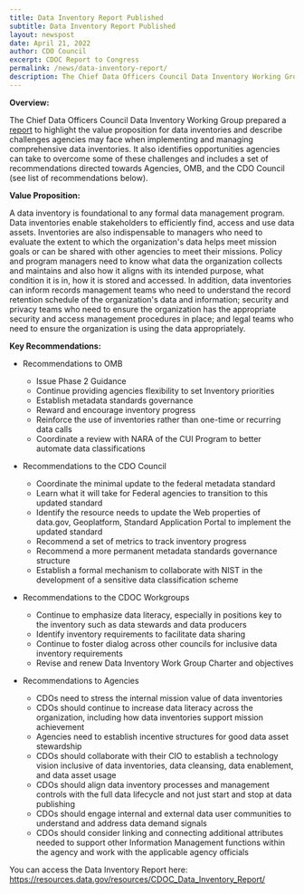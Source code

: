 ```yaml
---
title: Data Inventory Report Published
subtitle: Data Inventory Report Published
layout: newspost
date: April 21, 2022
author: CDO Council
excerpt: CDOC Report to Congress
permalink: /news/data-inventory-report/
description: The Chief Data Officers Council Data Inventory Working Group prepared a report to highlight the value proposition for data inventories and describe challenges agencies may face when implementing and managing comprehensive data inventories...
---
```

**Overview:**

The Chief Data Officers Council Data Inventory Working Group prepared a [report](https://resources.data.gov/resources/CDOC_Data_Inventory_Report/) to highlight the value proposition for data inventories and describe challenges agencies may face when implementing and managing comprehensive data inventories. It also identifies opportunities agencies can take to overcome some of these challenges and includes a set of recommendations directed towards Agencies, OMB, and the CDO Council (see list of recommendations below).

**Value Proposition:**

A data inventory is foundational to any formal data management program. Data inventories enable stakeholders to efficiently find, access and use data assets. Inventories are also indispensable to managers who need to evaluate the extent to which the organization's data helps meet mission goals or can be shared with other agencies to meet their missions. Policy and program managers need to know what data the organization collects and maintains and also how it aligns with its intended purpose, what condition it is in, how it is stored and accessed. In addition, data inventories can inform records management teams who need to understand the record retention schedule of the organization's data and information; security and privacy teams who need to ensure the organization has the appropriate security and access management procedures in place; and legal teams who need to ensure the organization is using the data appropriately.

**Key Recommendations:**

- Recommendations to OMB
    - Issue Phase 2 Guidance
    - Continue providing agencies flexibility to set Inventory priorities
    - Establish metadata standards governance
    - Reward and encourage inventory progress
    - Reinforce the use of inventories rather than one-time or recurring data calls
    - Coordinate a review with NARA of the CUI Program to better automate data classifications

- Recommendations to the CDO Council
    - Coordinate the minimal update to the federal metadata standard
    - Learn what it will take for Federal agencies to transition to this updated standard
    - Identify the resource needs to update the Web properties of data.gov, Geoplatform, Standard Application Portal to implement the updated standard
    - Recommend a set of metrics to track inventory progress
    - Recommend a more permanent metadata standards governance structure
    - Establish a formal mechanism to collaborate with NIST in the development of a sensitive data classification scheme

- Recommendations to the CDOC Workgroups
    - Continue to emphasize data literacy, especially in positions key to the inventory such as data stewards and data producers
    - Identify inventory requirements to facilitate data sharing
    - Continue to foster dialog across other councils for inclusive data inventory requirements
    - Revise and renew Data Inventory Work Group Charter and objectives

- Recommendations to Agencies
    - CDOs need to stress the internal mission value of data inventories
    - CDOs should continue to increase data literacy across the organization, including how data inventories support mission achievement
    - Agencies need to establish incentive structures for good data asset stewardship
    - CDOs should collaborate with their CIO to establish a technology vision inclusive of data inventories, data cleansing, data enablement, and data asset usage
    - CDOs should align data inventory processes and management controls with the full data lifecycle and not just start and stop at data publishing
    - CDOs should engage internal and external data user communities to understand and address data demand signals
    - CDOs should consider linking and connecting additional attributes needed to support other Information Management functions within the agency and work with the applicable agency officials

You can access the Data Inventory Report here: <https://resources.data.gov/resources/CDOC_Data_Inventory_Report/>
